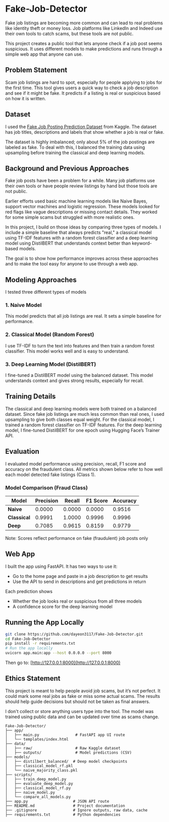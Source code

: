 # Fake-Job-Detector

Fake job listings are becoming more common and can lead to real problems like identity theft or money loss. Job platforms like LinkedIn and Indeed use their own tools to catch scams, but these tools are not public.

This project creates a public tool that lets anyone check if a job post seems suspicious. It uses different models to make predictions and runs through a simple web app that anyone can use.

## Problem Statement

Scam job listings are hard to spot, especially for people applying to jobs for the first time. This tool gives users a quick way to check a job description and see if it might be fake. It predicts if a listing is real or suspicious based on how it is written.

## Dataset

I used the [Fake Job Posting Prediction Dataset](https://www.kaggle.com/datasets/shivamb/real-or-fake-fake-jobposting-prediction) from Kaggle. The dataset has job titles, descriptions and labels that show whether a job is real or fake.

The dataset is highly imbalanced; only about 5% of the job postings are labeled as fake. To deal with this, I balanced the training data using upsampling before training the classical and deep learning models.

## Background and Previous Approaches

Fake job posts have been a problem for a while. Many job platforms use their own tools or have people review listings by hand but those tools are not public.

Earlier efforts used basic machine learning models like Naive Bayes, support vector machines and logistic regression. These models looked for red flags like vague descriptions or missing contact details. They worked for some simple scams but struggled with more realistic ones.

In this project, I build on those ideas by comparing three types of models. I include a simple baseline that always predicts "real," a classical model using TF-IDF features with a random forest classifier and a deep learning model using DistilBERT that understands context better than keyword-based models.

The goal is to show how performance improves across these approaches and to make the tool easy for anyone to use through a web app.

## Modeling Approaches

I tested three different types of models

### 1. Naive Model
This model predicts that all job listings are real. It sets a simple baseline for performance.

### 2. Classical Model (Random Forest)
I use TF-IDF to turn the text into features and then train a random forest classifier. This model works well and is easy to understand.

### 3. Deep Learning Model (DistilBERT)
I fine-tuned a DistilBERT model using the balanced dataset. This model understands context and gives strong results, especially for recall.

## Training Details

The classical and deep learning models were both trained on a balanced dataset. Since fake job listings are much less common than real ones, I used upsampling to give both classes equal weight. For the classical model, I trained a random forest classifier on TF-IDF features. For the deep learning model, I fine-tuned DistilBERT for one epoch using Hugging Face’s Trainer API.

## Evaluation

I evaluated model performance using precision, recall, F1 score and accuracy on the fraudulent class. All metrics shown below refer to how well each model detected fake listings (Class 1).

### Model Comparison (Fraud Class)

| Model              | Precision | Recall | F1 Score | Accuracy |
|--------------------|-----------|--------|----------|----------|
| **Naive**          | 0.0000    | 0.0000 | 0.0000   | 0.9516   |
| **Classical**      | 0.9991    | 1.0000 | 0.9996   | 0.9996   |
| **Deep**           | 0.7085    | 0.9615 | 0.8159   | 0.9779   |

Note: Scores reflect performance on fake (fraudulent) job posts only

## Web App

I built the app using FastAPI. It has two ways to use it:

- Go to the home page and paste in a job description to get results
- Use the API to send in descriptions and get predictions in return

Each prediction shows  
- Whether the job looks real or suspicious from all three models 
- A confidence score for the deep learning model

## Running the App Locally

```bash
git clone https://github.com/dayeon3117/Fake-Job-Detector.git
cd Fake-Job-Detector
pip install -r requirements.txt
# Run the app locally
uvicorn app.main:app --host 0.0.0.0 --port 8000
```

Then go to:
[http://127.0.0.1:8000](http://127.0.0.1:8000)

## Ethics Statement

This project is meant to help people avoid job scams, but it’s not perfect. It could mark some real jobs as fake or miss some actual scams. The results should help guide decisions but should not be taken as final answers.

I don't collect or store anything users type into the tool. The model was trained using public data and can be updated over time as scams change.


```
Fake-Job-Detector/
├── app/
│   ├── main.py                # FastAPI app UI route
│   └── templates/index.html
├── data/
│   ├── raw/                   # Raw Kaggle dataset
│   ├── outputs/               # Model predictions (CSV)
├── models/
│   ├── distilbert_balanced/  # Deep model checkpoints
│   ├── classical_model_rf.pkl
│   └── naive_majority_class.pkl
├── scripts/
│   ├── train_deep_model.py
│   ├── evaluate_deep_model.py
│   ├── classical_model_rf.py
│   ├── naive_model.py
│   └── compare_all_models.py
├── app.py                    # JSON API route
├── README.md                 # Project documentation
├── .gitignore                # Ignore outputs, raw data, cache
├── requirements.txt          # Python dependencies
```